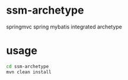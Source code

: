 # ssm-archetype
springmvc spring mybatis integrated archetype

# usage
```bash
cd ssm-archetype
mvn clean install
```

